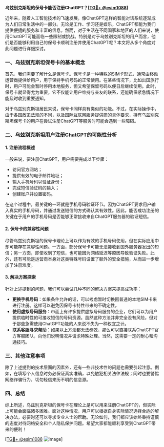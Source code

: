 **乌兹别克斯坦的保号卡能否注册ChatGPT？[[TG💪+ @esim1088](https://t.me/s/esim1088)]**

近年来，随着人工智能技术的飞速发展，像ChatGPT这样的智能对话系统逐渐成为人们日常生活中的一部分。无论是工作、学习还是娱乐，ChatGPT都能为我们提供便捷的服务和丰富的信息。然而，对于生活在不同国家和地区的人们来说，使用ChatGPT可能面临一些限制或挑战。特别是对于乌兹别克斯坦的用户而言，他们是否能够利用自己的保号卡顺利注册并使用ChatGPT呢？本文将从多个角度对此问题进行详细探讨。

### 一、乌兹别克斯坦保号卡的基本概念

首先，我们需要了解什么是保号卡。保号卡是一种特殊的SIM卡形式，通常由移动运营商提供给用户，用于保持手机号码的正常使用。在某些情况下，比如出国旅行时，用户可能会暂时停用本地服务，但又希望保留号码以便日后继续使用。此时，保号卡就显得尤为重要。它不仅能让用户维持与亲友的联系，还能确保紧急情况下能及时收到重要通知。

对于乌兹别克斯坦居民来说，保号卡同样具有类似的功能。不过，在实际操作中，由于各国政策法规的不同，以及国际互联网服务提供商的具体要求，持有乌兹别克斯坦保号卡的用户在尝试注册ChatGPT等服务时可能会遇到一些障碍。

### 二、乌兹别克斯坦用户注册ChatGPT的可能性分析

#### 1. 注册流程概述
一般来说，要注册ChatGPT，用户需要完成以下步骤：
- 访问官方网站；
- 提供有效的电子邮件地址；
- 输入手机号码以验证身份；
- 完成短信验证码的输入；
- 创建账户并设置密码。

在这个过程中，最关键的一环就是手机号码验证环节。因为ChatGPT要求用户输入真实的手机号码，并通过发送短信的方式确认其有效性。因此，能否成功注册的关键在于用户的手机号码是否能够正常接收来自ChatGPT服务器的验证短信。

#### 2. 保号卡的兼容性问题
尽管乌兹别克斯坦的保号卡理论上可以作为有效的手机号码使用，但在实际应用中却可能存在兼容性问题。一方面，部分保号卡可能无法接收到国外服务器发出的短信；另一方面，即使收到了短信，也可能因为网络延迟等原因导致验证失败。此外，还有可能是运营商本身对这类特殊号码设置了额外的安全措施，从而进一步增加了注册难度。

#### 3. 解决方案探索
针对上述提到的问题，我们可以尝试几种不同的解决方案来提高成功率：
- **更换手机号码**：如果条件允许的话，可以考虑暂时切换回普通的本地SIM卡来进行注册。这样可以避免因保号卡特性带来的不确定性。
- **使用虚拟号码服务**：市面上有许多提供虚拟号码服务的企业，它们可以为用户提供临时性的可接收短信的号码资源。虽然这种方法并非完全没有风险，但对于那些急需使用ChatGPT功能的人来说不失为一种权宜之计。
- **联系客服寻求帮助**：如果以上方法都无法奏效，那么可以直接联系ChatGPT官方客服团队，向他们说明情况并请求特殊处理。当然，这需要一定的耐心和沟通技巧。

### 三、其他注意事项

除了上述提到的技术层面的因素外，还有一些非技术性的问题也需要引起注意。例如，在填写个人信息时务必保证真实准确，以免触犯相关法律法规；同时也要警惕网络诈骗行为，切勿轻信来历不明的信息源。

### 四、总结

综上所述，乌兹别克斯坦的保号卡在理论上是可以用来注册ChatGPT的，但实际上可能会面临诸多困难。面对这种情况，用户可以根据自身实际情况选择合适的解决办法，必要时还可以寻求专业人士的帮助。无论如何，我们都应该始终秉持谨慎的态度对待网络安全和个人隐私保护问题。希望大家都能顺利享受到ChatGPT带来的便利！

[[TG💪+ @esim1088](https://t.me/s/esim1088) ![Image](https://i.postimg.cc/4NQfJmqS/Snipaste-2025-05-13-00-14-12.png)]